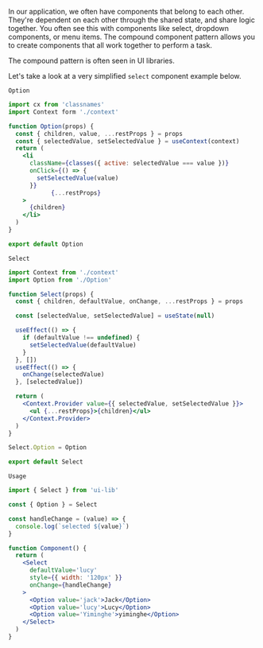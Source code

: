 In our application, we often have components that belong to each other. They're dependent on each other through the shared state, and share logic together. You often see this with components like select, dropdown components, or menu items. The compound component pattern allows you to create components that all work together to perform a task.

The compound pattern is often seen in UI libraries.

Let's take a look at a very simplified `select` component example below.

`Option`

```jsx
import cx from 'classnames'
import Context form './context'

function Option(props) {
  const { children, value, ...restProps } = props
  const { selectedValue, setSelectedValue } = useContext(context)
  return (
    <li
      className={classes({ active: selectedValue === value })}
      onClick={() => {
        setSelectedValue(value)
      }}
			{...restProps}
    >
      {children}
    </li>
  )
}

export default Option
```

`Select`

```jsx
import Context from './context'
import Option from './Option'

function Select(props) {
  const { children, defaultValue, onChange, ...restProps } = props

  const [selectedValue, setSelectedValue] = useState(null)

  useEffect(() => {
    if (defaultValue !== undefined) {
      setSelectedValue(defaultValue)
    }
  }, [])
  useEffect(() => {
    onChange(selectedValue)
  }, [selectedValue])

  return (
    <Context.Provider value={{ selectedValue, setSelectedValue }}>
      <ul {...restProps}>{children}</ul>
    </Context.Provider>
  )
}

Select.Option = Option

export default Select
```

`Usage`

```jsx
import { Select } from 'ui-lib'

const { Option } = Select

const handleChange = (value) => {
  console.log(`selected ${value}`)
}

function Component() {
  return (
    <Select
      defaultValue='lucy'
      style={{ width: '120px' }}
      onChange={handleChange}
    >
      <Option value='jack'>Jack</Option>
      <Option value='lucy'>Lucy</Option>
      <Option value='Yiminghe'>yiminghe</Option>
    </Select>
  )
}
```
